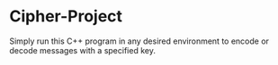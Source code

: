 # Cipher-Project

Simply run this C++ program in any desired environment to encode or decode messages with a specified key.
